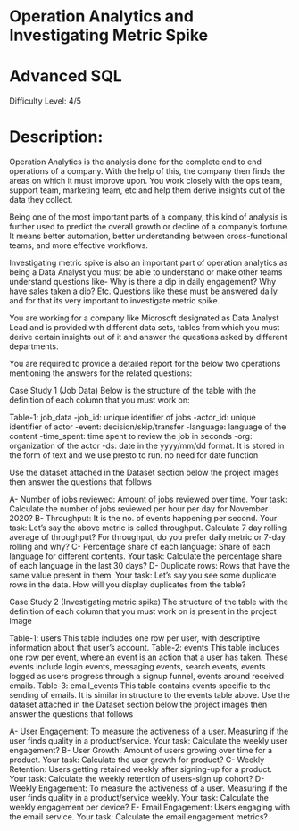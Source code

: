 # Operation Analytics and Investigating Metric Spike
# Advanced SQL
Difficulty Level:  4/5   
# Description:
Operation Analytics is the analysis done for the complete end to end operations of a company. With the help of this, the company then finds the areas on which it must improve upon. You work closely with the ops team, support team, marketing team, etc and help them derive insights out of the data they collect.

Being one of the most important parts of a company, this kind of analysis is further used to predict the overall growth or decline of a company’s fortune. It means better automation, better understanding between cross-functional teams, and more effective workflows.

Investigating metric spike is also an important part of operation analytics as being a Data Analyst you must be able to understand or make other teams understand questions like- Why is there a dip in daily engagement? Why have sales taken a dip? Etc. Questions like these must be answered daily and for that its very important to investigate metric spike.

You are working for a company like Microsoft designated as Data Analyst Lead and is provided with different data sets, tables from which you must derive certain insights out of it and answer the questions asked by different departments.

You are required to provide a detailed report for the below two operations mentioning the answers for the related questions:

Case Study 1 (Job Data)
Below is the structure of the table with the definition of each column that you must work on:

Table-1: job_data
-job_id: unique identifier of jobs
-actor_id: unique identifier of actor
-event: decision/skip/transfer
-language: language of the content
-time_spent: time spent to review the job in seconds
-org: organization of the actor
-ds: date in the yyyy/mm/dd format. It is stored in the form of text and we use presto to run. no need for date function

Use the dataset attached in the Dataset section below the project images then answer the questions that follows

A- Number of jobs reviewed: Amount of jobs reviewed over time.
Your task: Calculate the number of jobs reviewed per hour per day for November 2020?
B- Throughput: It is the no. of events happening per second.
Your task: Let’s say the above metric is called throughput. Calculate 7 day rolling average of throughput? For throughput, do you prefer daily metric or 7-day rolling and why?
C- Percentage share of each language: Share of each language for different contents.
Your task: Calculate the percentage share of each language in the last 30 days?
D- Duplicate rows: Rows that have the same value present in them.
Your task: Let’s say you see some duplicate rows in the data. How will you display duplicates from the table?

Case Study 2 (Investigating metric spike)
The structure of the table with the definition of each column that you must work on is present in the project image

Table-1: users
This table includes one row per user, with descriptive information about that user’s account.
Table-2: events
This table includes one row per event, where an event is an action that a user has taken. These events include login events, messaging events, search events, events logged as users progress through a signup funnel, events around received emails.
Table-3: email_events
This table contains events specific to the sending of emails. It is similar in structure to the events table above.
Use the dataset attached in the Dataset section below the project images then answer the questions that follows

A- User Engagement: To measure the activeness of a user. Measuring if the user finds quality in a product/service.
Your task: Calculate the weekly user engagement?
B- User Growth: Amount of users growing over time for a product.
Your task: Calculate the user growth for product?
C- Weekly Retention: Users getting retained weekly after signing-up for a product.
Your task: Calculate the weekly retention of users-sign up cohort?
D- Weekly Engagement: To measure the activeness of a user. Measuring if the user finds quality in a product/service weekly.
Your task: Calculate the weekly engagement per device?
E- Email Engagement: Users engaging with the email service.
Your task: Calculate the email engagement metrics?
